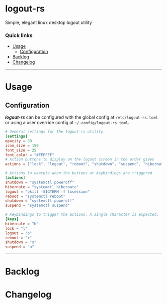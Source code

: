 # logout-rs
Simple, elegant linux desktop logout utility

### Quick links
* [Usage](#usage)
  * [Configuration](#configuration)
* [Backlog](#backlog)
* [Changelog](#changelog)

---

# Usage

## Configuration
***logout-rs*** can be configured with the global config at `/etc/logout-rs.toml` or using a user
override config at `~/.config/logout-rs.toml`.

```toml
# General settings for the logout-rs utility.
[settings]
opacity = 80
icon_size = 150
font_size = 25
font_color = "#FFFFFF"
# Action buttons to display on the logout screen in the order given
actions = ["lock", "logout", "reboot", "shutdown", "suspend", "hibernate"]

# Actions to execute when the buttons or keybindings are triggered.
[actions]
shutdown = "systemctl poweroff"
hibernate = "systemctl hibernate"
logout = "pkill -SIGTERM -f lxsession"
reboot = "systemctl reboot"
shutdown = "systemctl poweroff"
suspend = "systemctl suspend"

# Keybindings to trigger the actions. A single character is expected.
[keys]
hibernate = "h"
lock = "l"
logout = "o"
reboot = "r"
shutdown = "s"
suspend = "u"
```

---

# Backlog

# Changelog
